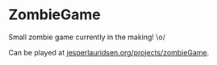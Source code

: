 # ZombieGame
Small zombie game currently in the making! \o/

Can be played at <a href="http://www.jesperlauridsen.org/projects/zombieGame/">jesperlauridsen.org/projects/zombieGame</a>.
